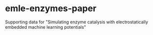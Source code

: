 # emle-enzymes-paper
Supporting data for "Simulating enzyme catalysis with electrostatically embedded machine learning potentials"
